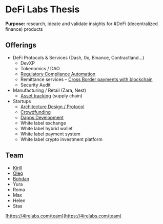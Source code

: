 # DeFi Labs Thesis

**Purpose:** research, ideate and validate insights for \#DeFi \(decentralized finance\) products

## Offerings

* DeFi Protocols & Services \(Dash, 0x, Binance, Contractland...\)
  * DevXP
  * Tokenomics / DAO
  * [Regulatory Compliance Automation](complaince-scoring/)
  * Remittance services – [Cross Border payments with blockchain](enabling-fast-transparent-and-compliant-cross-border-payments-with-the-blockchain.md)
  * Security Audit
* Manufacturing / Retail \(Zara, Nest\)
  * [Asset tracking](asset-tracking.md) \(supply chain\)
* Startups
  * [Architecture Design / Protocol](architecture-design-protocol.md)
  * [Crowdfunding](fund-management-app-wip/)
  * [Dapps Development](dapps-wallets-development.md)
  * White label exchange
  * White label hybrid wallet
  * White label payment system
  * White label crypto investment platform

## Team

* [Kirill](https://cryptohire.io/talent/1115)
* [Oleg](https://youteam.co.uk/talent/3336)
* [Bohdan](https://cryptohire.io/talent/2209)
* Yura
* Roma
* Max
* Helen
* Stas

[https://4irelabs.com/team](https://4irelabs.com/team)

